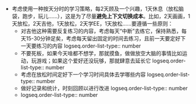 - 考虑使用一种按天分时的学习策略，每2天顾及一个兴趣，1天休息（放松脑袋，跑步，玩儿……），这是为了尽量**避免上下文切换成本**。比如，2天画画，1天放松，2天吉他，1天放松，2天学EE，1天放松……要遵循一些原则：
	- 对吉他这种需要反复练习的内容，考虑每天“中断”去练它，保持熟悉，每天15-30分钟足矣，考虑每天留出固定的时间去练习，且前一天要定好下一天要练习的内容
	  logseq.order-list-type:: number
	- 不要死板，如果今天啥都不想学，那就摸鱼，做做放空大脑的事情比如运动，玩游戏；如果这个爱好还没玩够，那就肆意去延长它
	  logseq.order-list-type:: number
	- 考虑在放松时间定好下一个学习时间具体去学哪些内容
	  logseq.order-list-type:: number
	- 做好记录和统计，时刻回顾以进行改进
	  logseq.order-list-type:: number
	- logseq.order-list-type:: number